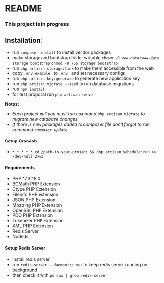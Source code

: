 # README #

### This project is in progress

## Installation:

- run `composer install` to install vendor packages
- make storage and bootstrap folder writable `chown -R www-data:www-data storage bootstrap`
  `chmod -R 755 storage bootstrap`
- run `php artisan storage:link` to make them accessible from the web
- copy `.env.example ` to `.env ` and set necessary configs
- run `php artisan key:generate` to generate new application key
- run `php artisan migrate --seed` to run database migrations
- run `npm install`
- for test proposal run `php artisan serve`

**Notes:**

- _Each project pull you must run command `php artisan migrate` to migrate new database changes_
- _If there is new packages added to composer file don't forget to run command `composer update`_

#### Setup CronJob

- `* * * * * cd /path-to-your-project && php artisan schedule:run >> /dev/null 2>&1`



#### Requirements
- PHP ^7.3|^8.0
- BCMath PHP Extension
- Ctype PHP Extension
- Fileinfo PHP extension
- JSON PHP Extension
- Mbstring PHP Extension
- OpenSSL PHP Extension
- PDO PHP Extension
- Tokenizer PHP Extension
- XML PHP Extension
- Redis Server
- NodeJs

#### Setup Redis Server
- install redis server
- run `redis-server --daemonize yes` to keep redis server running on background
- then check it with `ps aux | grep redis-server`
